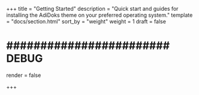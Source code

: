 +++
title = "Getting Started"
description = "Quick start and guides for installing the AdiDoks theme on your preferred operating system."
template = "docs/section.html"
sort_by = "weight"
weight = 1
draft = false

# ######################## DEBUG ############################
render = false


+++
